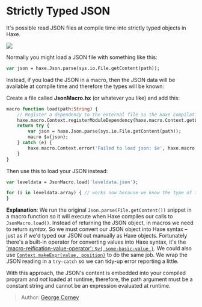 [tags]: / "macro,json,expression-macro,configuration"

# Strictly Typed JSON

It's possible read JSON files at compile time into strictly typed objects in Haxe.

<img src="assets/haxe-json-macro.png" />

Normally you might load a JSON file with something like this:
```haxe
var json = haxe.Json.parse(sys.io.File.getContent(path));
```

Instead, if you load the JSON in a macro, then the JSON data will be available at compile time and therefore the types will be known:

Create a file called **JsonMacro.hx** (or whatever you like) and add this:
```haxe
macro function load(path:String) {
	// Register a dependency to the external file so the Haxe compilation cache is invalidated if the file changes.
	haxe.macro.Context.registerModuleDependency(haxe.macro.Context.getLocalModule(), path);
	return try {
		var json = haxe.Json.parse(sys.io.File.getContent(path));
		macro $v{json};
	} catch (e) {
		haxe.macro.Context.error('Failed to load json: $e', haxe.macro.Context.currentPos());
	}
}
```

Then use this to load your JSON instead:

```haxe
var leveldata = JsonMacro.load('leveldata.json');

for (i in leveldata.array) { // works now because we know the type of the leveldata object
}
```

**Explanation**: We run the original `Json.parse(File.getContent())` snippet in a macro function so it will execute when Haxe compiles our calls to `JsonMacro.load()`. Instead of returning the JSON object, in macros we need to return _syntax_. So we must convert our JSON object into Haxe syntax – just as if we'd typed our JSON out manually as Haxe objects. Fortunately there's a built-in operator for converting values into Haxe syntax, it's the ['macro-reification-value-operator': `$v{ some-basic-value }`](https://haxe.org/manual/macro-reification-expression.html). We could also use [`Context.makeExpr(value, position)`](https://api.haxe.org/haxe/macro/Context.html#makeExpr) to do the same job. We wrap the JSON reading in a `try-catch` so we can tidy-up error reporting a little.

With this approach, the JSON's content is embedded into your compiled program and _not_ loaded at runtime, therefore, the path argument must be a constant string and cannot be an expression evaluated at runtime.

> Author: [George Corney](https://github.com/haxiomic)
